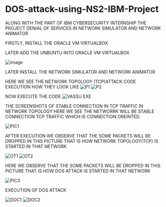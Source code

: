 # DOS-attack-using-NS2-IBM-Project

ALONG WITH THE PART OF IBM CYBERSECURITY INTERNSHIP THE PROJECT DENIAL OF SERVICES IN NETWORK SIMULATOR AND NETWORK ANIMATOR              

FIRSTLY, INSTALL THE ORACLE VM VIRTUALBOX 

LATER ADD THE UNBUNTU INTO ORACLE VM VIRTUALBOX

![image](https://github.com/VASANTHIGUNTI/DOS-attack-using-NS2-IBM-Project/assets/137752327/1a304545-424a-4ef4-b58d-612e7c25f63f)

LATER INSTALL THE NETWORK SIMULATOR AND NETWORK ANIMATOR

HERE WE SEE THE NETWORK TOPOLOGY (TCP)ATTACK CODE EXECUTION HOW THEY LOOK LIKE
![P1](https://github.com/VASANTHIGUNTI/DOS-attack-using-NS2-IBM-Project/assets/137752327/405906eb-877d-49a2-b275-be107a947b2b)
![P2](https://github.com/VASANTHIGUNTI/DOS-attack-using-NS2-IBM-Project/assets/137752327/296b38b9-0a67-413e-a6dd-dd139f145b5e)

NOW EXECUTE THE CODE
![VASSU EXE](https://github.com/VASANTHIGUNTI/DOS-attack-using-NS2-IBM-Project/assets/137752327/d184059a-8254-4924-a3b4-ef2b376563d5)



THE SCREENSHOTS OF STABLE CONNECTION IN TCP TRAFFIC IN NETWORK TOPOLOGY HERE WE SEE THE NETWORRK WILL BE STABLE CONNECTION TCP TRAFFIC WHICH IS CONNECTION OREINTED.

![PIC1](https://github.com/VASANTHIGUNTI/DOS-attack-using-NS2-IBM-Project/assets/137752327/269437cc-9bd2-4cf0-ac99-6903ccc6259d)



 AFTER EXECUTION WE OBSERVE THAT THE SOME PACKETS WILL BE DROPPED IN THIS PICTURE THAT IS HOW NETWORK TOPOLOGY(TCP) IS STARTED IN THAT NETWORK

 
![OT1](https://github.com/VASANTHIGUNTI/DOS-attack-using-NS2-IBM-Project/assets/137752327/a5a937f0-a502-45f1-99d7-84b6511ae1c7)
![OT2](https://github.com/VASANTHIGUNTI/DOS-attack-using-NS2-IBM-Project/assets/137752327/c748695a-e417-4bb1-937e-67606e0fe3fe)


HERE WE OBSERVE THAT THE SOME PACKETS WILL BE DROPPED IN THIS PICTURE THAT IS HOW DOS ATTACK IS STARTED IN THAT NETWORK

![PIC3](https://github.com/VASANTHIGUNTI/DOS-attack-using-NS2-IBM-Project/assets/137752327/839595a8-c781-4240-a01f-f88aa4790d6b)

EXECUTION OF DOS ATTACK

![DOC1](https://github.com/VASANTHIGUNTI/DOS-attack-using-NS2-IBM-Project/assets/137752327/785ad507-ee82-4a61-a3fd-c2ca09025237)
![DOC2](https://github.com/VASANTHIGUNTI/DOS-attack-using-NS2-IBM-Project/assets/137752327/84c76291-b727-4f53-b213-572f4e1034a1)











